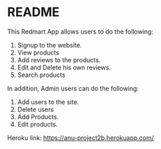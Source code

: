 # README
This Redmart App allows users to do the following:
1. Signup to the website.
2. View products
3. Add reviews to the products.
4. Edit and Delete his own reviews.
5. Search products

In addition, Admin users can do the following:
1. Add users to the site.
2. Delete users
3. Add Products.
4. Edit products.


Heroku link:
https://anu-project2b.herokuapp.com/
